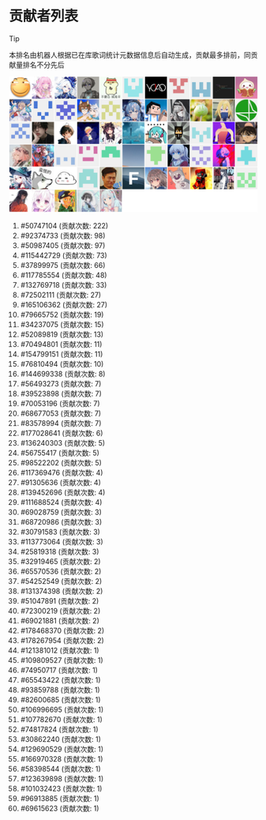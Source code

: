 # 贡献者列表

> [!TIP]
> 本排名由机器人根据已在库歌词统计元数据信息后自动生成，贡献最多排前，同贡献量排名不分先后

![贡献者头像画廊](./CONTRIBUTORS.svg)

1. #50747104 (贡献次数: 222)
2. #92374733 (贡献次数: 98)
3. #50987405 (贡献次数: 97)
4. #115442729 (贡献次数: 73)
5. #37899975 (贡献次数: 66)
6. #117785554 (贡献次数: 48)
7. #132769718 (贡献次数: 33)
8. #72502111 (贡献次数: 27)
9. #165106362 (贡献次数: 27)
10. #79665752 (贡献次数: 19)
11. #34237075 (贡献次数: 15)
12. #52089819 (贡献次数: 13)
13. #70494801 (贡献次数: 11)
14. #154799151 (贡献次数: 11)
15. #76810494 (贡献次数: 10)
16. #144699338 (贡献次数: 8)
17. #56493273 (贡献次数: 7)
18. #39523898 (贡献次数: 7)
19. #70053196 (贡献次数: 7)
20. #68677053 (贡献次数: 7)
21. #83578994 (贡献次数: 7)
22. #177028641 (贡献次数: 6)
23. #136240303 (贡献次数: 5)
24. #56755417 (贡献次数: 5)
25. #98522202 (贡献次数: 5)
26. #117369476 (贡献次数: 4)
27. #91305636 (贡献次数: 4)
28. #139452696 (贡献次数: 4)
29. #111688524 (贡献次数: 4)
30. #69028759 (贡献次数: 3)
31. #68720986 (贡献次数: 3)
32. #30791583 (贡献次数: 3)
33. #113773064 (贡献次数: 3)
34. #25819318 (贡献次数: 3)
35. #32919465 (贡献次数: 2)
36. #65570536 (贡献次数: 2)
37. #54252549 (贡献次数: 2)
38. #131374398 (贡献次数: 2)
39. #51047891 (贡献次数: 2)
40. #72300219 (贡献次数: 2)
41. #69021881 (贡献次数: 2)
42. #178468370 (贡献次数: 2)
43. #178267954 (贡献次数: 2)
44. #121381012 (贡献次数: 1)
45. #109809527 (贡献次数: 1)
46. #74950717 (贡献次数: 1)
47. #65543422 (贡献次数: 1)
48. #93859788 (贡献次数: 1)
49. #82600685 (贡献次数: 1)
50. #106996695 (贡献次数: 1)
51. #107782670 (贡献次数: 1)
52. #74817824 (贡献次数: 1)
53. #30862240 (贡献次数: 1)
54. #129690529 (贡献次数: 1)
55. #166970328 (贡献次数: 1)
56. #58398544 (贡献次数: 1)
57. #123639898 (贡献次数: 1)
58. #101032423 (贡献次数: 1)
59. #96913885 (贡献次数: 1)
60. #69615623 (贡献次数: 1)
